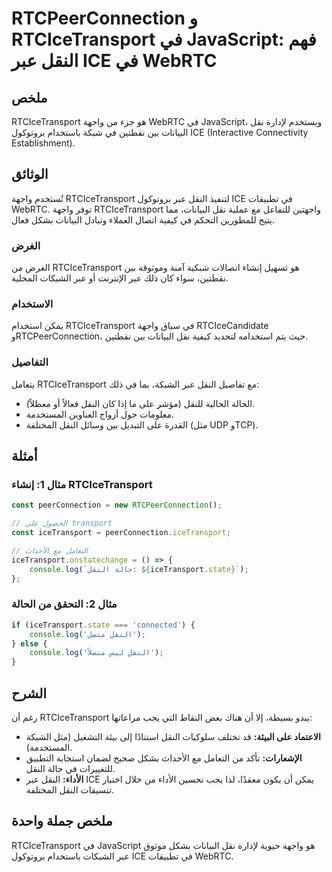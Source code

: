 <!--
Meta Description: # RTCPeerConnection و RTCIceTransport في JavaScript: فهم النقل عبر ICE في WebRTC ## ملخص RTCIceTransport هو جزء من واجهة WebRTC في JavaScript، ويستخدم...
Meta Keywords: النقل, rtcicetransport, عبر, javascript, ice
-->

# RTCPeerConnection و RTCIceTransport في JavaScript: فهم النقل عبر ICE في WebRTC

## ملخص
RTCIceTransport هو جزء من واجهة WebRTC في JavaScript، ويستخدم لإدارة نقل البيانات بين نقطتين في شبكة باستخدام بروتوكول ICE (Interactive Connectivity Establishment).

## الوثائق
تُستخدم واجهة RTCIceTransport لتنفيذ النقل عبر بروتوكول ICE في تطبيقات WebRTC. توفر واجهة RTCIceTransport واجهتين للتفاعل مع عملية نقل البيانات، مما يتيح للمطورين التحكم في كيفية اتصال العملاء وتبادل البيانات بشكل فعال.

### الغرض
الغرض من RTCIceTransport هو تسهيل إنشاء اتصالات شبكية آمنة وموثوقة بين نقطتين، سواء كان ذلك عبر الإنترنت أو عبر الشبكات المحلية.

### الاستخدام
يمكن استخدام RTCIceTransport في سياق واجهة RTCIceCandidate وRTCPeerConnection، حيث يتم استخدامه لتحديد كيفية نقل البيانات بين نقطتين.

### التفاصيل
يتعامل RTCIceTransport مع تفاصيل النقل عبر الشبكة، بما في ذلك:
- الحالة الحالية للنقل (مؤشر على ما إذا كان النقل فعالاً أو معطلاً).
- معلومات حول أزواج العناوين المستخدمة.
- القدرة على التبديل بين وسائل النقل المختلفة (مثل UDP وTCP).

## أمثلة
### مثال 1: إنشاء RTCIceTransport
```javascript
const peerConnection = new RTCPeerConnection();

// الحصول على transport
const iceTransport = peerConnection.iceTransport;

// التعامل مع الأحداث
iceTransport.onstatechange = () => {
    console.log(`حالة النقل: ${iceTransport.state}`);
};
```

### مثال 2: التحقق من الحالة
```javascript
if (iceTransport.state === 'connected') {
    console.log('النقل متصل');
} else {
    console.log('النقل ليس متصلاً');
}
```

## الشرح
رغم أن RTCIceTransport يبدو بسيطة، إلا أن هناك بعض النقاط التي يجب مراعاتها:
- **الاعتماد على البيئة:** قد تختلف سلوكيات النقل استنادًا إلى بيئة التشغيل (مثل الشبكة المستخدمة).
- **الإشعارات:** تأكد من التعامل مع الأحداث بشكل صحيح لضمان استجابة التطبيق للتغييرات في حالة النقل.
- **الأداء:** النقل عبر ICE يمكن أن يكون معقدًا، لذا يجب تحسين الأداء من خلال اختبار تنسيقات النقل المختلفة.

## ملخص جملة واحدة
RTCIceTransport في JavaScript هو واجهة حيوية لإدارة نقل البيانات بشكل موثوق عبر الشبكات باستخدام بروتوكول ICE في تطبيقات WebRTC.